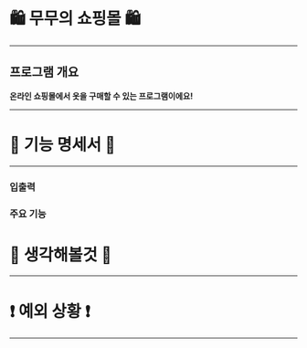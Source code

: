 #  🛍️ 무무의 쇼핑몰 🛍️

***
## 프로그램 개요
**온라인 쇼핑몰에서 옷을 구매할 수 있는 프로그램이에요!**

***

# 📜 기능 명세서 📜

***

### 입출력


### 주요 기능


# 🤔 생각해볼것 🤔

***
# ❗️ 예외 상황 ❗

***
